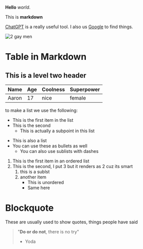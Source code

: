 **Hello** _world_.

This is **markdown**

[ChatGPT](https://chat.openai.com) is a really useful tool. I also us [Google](https//google.com) to find things.

![2 gay men](https://live-production.wcms.abc-cdn.net.au/a6f6c1362b8e14db26a166274b1e8ce9?impolicy=wcms_cro[…]pH=663&cropW=997&xPos=0&yPos=2&width=862&height=575)

# Table in Markdown

## This is a level two header

Name              | Age             | Coolness          | Superpower                |
---               | ---             | ---               | ---                       |
Aaron             | 17              | nice              | female                    | 

to make a list we use the following:

* This is the first item in the list
* This is the second
  * This is actually a subpoint in this list

- This is also a list
- You can use these as bullets as well
    - You can also use sublists with dashes

1. This is the first item in an ordered list
3. This is the second, I put 3 but it renders as 2 cuz its smart
    1. this is a sublst
    2. another item
        - This is unordered
        - Same here

# Blockquote 

These are usually used to show quotes, things people have said 

> "**Do or do not**, there is no try"
> - Yoda 

